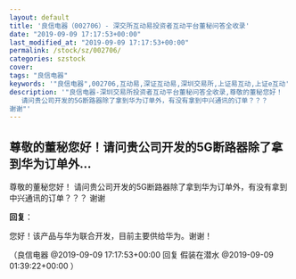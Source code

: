 ```yaml
---
layout: default
title: '良信电器（002706）- 深交所互动易投资者互动平台董秘问答全收录'
date: "2019-09-09 17:17:53+00:00"
last_modified_at: "2019-09-09 17:17:53+00:00"
permalink: /stock/sz/002706/
categories: szstock
cover: 
tags: "良信电器"
keywords: '"良信电器",002706,互动易,深证互动易,深圳交易所,上证易互动,上证e互动'
description: '"良信电器-深圳交易所投资者互动平台董秘问答全收录,尊敬的董秘您好！
   请问贵公司开发的5G断路器除了拿到华为订单外，有没有拿到中兴通讯的订单？？？
谢谢"'
---
```


## 尊敬的董秘您好！请问贵公司开发的5G断路器除了拿到华为订单外...

尊敬的董秘您好！
   请问贵公司开发的5G断路器除了拿到华为订单外，有没有拿到中兴通讯的订单？？？
谢谢

**回复**：

您好！该产品与华为联合开发，目前主要供给华为。谢谢！ 

（良信电器  @2019-09-09 17:17:53+00:00 回复 假装在潜水  @2019-09-09 01:39:22+00:00 ）

